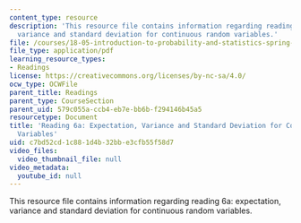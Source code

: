 ```yaml
---
content_type: resource
description: 'This resource file contains information regarding reading 6a: expectation,
  variance and standard deviation for continuous random variables.'
file: /courses/18-05-introduction-to-probability-and-statistics-spring-2014/c7bd52cd1c881d4b32bbe3cfb55f58d7_MIT18_05S14_Reading6a.pdf
file_type: application/pdf
learning_resource_types:
- Readings
license: https://creativecommons.org/licenses/by-nc-sa/4.0/
ocw_type: OCWFile
parent_title: Readings
parent_type: CourseSection
parent_uid: 579c055a-ccb4-eb7e-bb6b-f294146b45a5
resourcetype: Document
title: 'Reading 6a: Expectation, Variance and Standard Deviation for Continuous Random
  Variables'
uid: c7bd52cd-1c88-1d4b-32bb-e3cfb55f58d7
video_files:
  video_thumbnail_file: null
video_metadata:
  youtube_id: null
---
```

This resource file contains information regarding reading 6a: expectation, variance and standard deviation for continuous random variables.